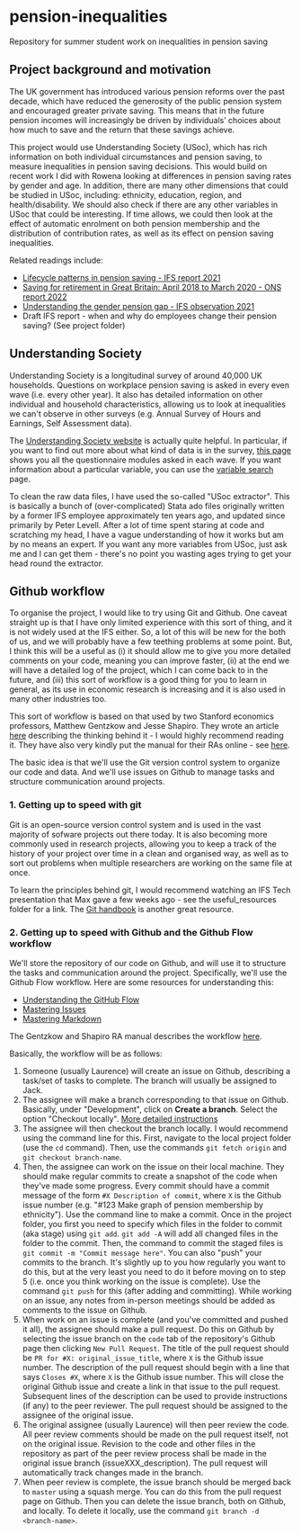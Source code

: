 # pension-inequalities
Repository for summer student work on inequalities in pension saving

## Project background and motivation

The UK government has introduced various pension reforms over the past decade, which have reduced the generosity of the public pension system and encouraged greater private saving. This means that in the future pension incomes will increasingly be driven by individuals’ choices about how much to save and the return that these savings achieve. 

This project would use Understanding Society (USoc), which has rich information on both individual circumstances and pension saving, to measure inequalities in pension saving decisions. This would build on recent work I did with Rowena looking at differences in pension saving rates by gender and age. In addition, there are many other dimensions that could be studied in USoc, including: ethnicity, education, region, and health/disability. We should also check if there are any other variables in USoc that could be interesting. If time allows, we could then look at the effect of automatic enrolment on both pension membership and the distribution of contribution rates, as well as its effect on pension saving inequalities. 

Related readings include: 
- [Lifecycle patterns in pension saving - IFS report 2021](https://ifs.org.uk/publications/15425)
- [Saving for retirement in Great Britain: April 2018 to March 2020 - ONS report 2022](https://www.ons.gov.uk/peoplepopulationandcommunity/personalandhouseholdfinances/incomeandwealth/bulletins/pensionwealthingreatbritain/april2018tomarch2020#building-pension-wealth-over-a-lifetime)
- [Understanding the gender pension gap - IFS observation 2021](https://ifs.org.uk/publications/15425)
- Draft IFS report - when and why do employees change their pension saving? (See project folder)

## Understanding Society

Understanding Society is a longitudinal survey of around 40,000 UK households. Questions on workplace pension saving is asked in every even wave (i.e. every other year). It also has detailed information on other individual and household characteristics, allowing us to look at inequalities we can't observe in other surveys (e.g. Annual Survey of Hours and Earnings, Self Assessment data). 

The [Understanding Society website](https://www.understandingsociety.ac.uk/) is actually quite helpful. In particular, if you want to find out more about what kind of data is in the survey, [this page](https://www.understandingsociety.ac.uk/documentation/mainstage/dataset-documentation/questionnaire-modules) shows you all the questionnaire modules asked in each wave. If you want information about a particular variable, you can use the [variable search](https://www.understandingsociety.ac.uk/documentation/mainstage/dataset-documentation) page. 

To clean the raw data files, I have used the so-called "USoc extractor". This is basically a bunch of (over-complicated) Stata ado files originally written by a former IFS employee approximately ten years ago, and updated since primarily by Peter Levell. After a lot of time spent staring at code and scratching my head, I have a vague understanding of how it works but am by no means an expert. If you want any more variables from USoc, just ask me and I can get them - there's no point you wasting ages trying to get your head round the extractor. 

## Github workflow

To organise the project, I would like to try using Git and Github. One caveat straight up is that I have only limited experience with this sort of thing, and it is not widely used at the IFS either. So, a lot of this will be new for the both of us, and we will probably have a few teething problems at some point. But, I think this will be a useful as (i) it should allow me to give you more detailed comments on your code, meaning you can improve faster, (ii) at the end we will have a detailed log of the project, which I can come back to in the future, and (iii) this sort of workflow is a good thing for you to learn in general, as its use in economic research is increasing and it is also used in many other industries too. 

This sort of workflow is based on that used by two Stanford economics professors, Matthew Gentzkow and Jesse Shapiro. They wrote an article [here](https://web.stanford.edu/~gentzkow/research/CodeAndData.pdf) describing the thinking behind it - I would highly recommend reading it. They have also very kindly put the manual for their RAs online - see [here](https://github.com/gslab-econ/ra-manual/wiki/Introduction). 

The basic idea is that we'll use the Git version control system to organize our code and data. And we'll use issues on Github to manage tasks and structure communication around projects.

### 1. Getting up to speed with git 

Git is an open-source version control system and is used in the vast majority of sofware projects out there today. It is also becoming more commonly used in research projects, allowing you to keep a track of the history of your project over time in a clean and organised way, as well as to sort out problems when multiple researchers are working on the same file at once. 

To learn the principles behind git, I would recommend watching an IFS Tech presentation that Max gave a few weeks ago - see the useful_resources folder for a link. The [Git handbook](https://docs.github.com/en/get-started/using-git/about-git) is another great resource.

### 2. Getting up to speed with Github and the Github Flow workflow

We'll store the repository of our code on Github, and will use it to structure the tasks and communication around the project. Specifically, we'll use the Github Flow workflow. Here are some resources for understanding this:

- [Understanding the GitHub Flow](https://guides.github.com/introduction/flow/)
- [Mastering Issues](https://guides.github.com/features/issues/)
- [Mastering Markdown](https://guides.github.com/features/mastering-markdown/)

The Gentzkow and Shapiro RA manual describes the workflow [here](https://github.com/gslab-econ/ra-manual/wiki/Workflow).

Basically, the workflow will be as follows:

1. Someone (usually Laurence) will create an issue on Github, describing a task/set of tasks to complete. The branch will usually be assigned to Jack.
2. The assignee will make a branch corresponding to that issue on Github. Basically, under "Development", click on **Create a branch**. Select the option "Checkout locally". [More detailed instructions](https://docs.github.com/en/issues/tracking-your-work-with-issues/creating-a-branch-for-an-issue)
3. The assignee will then checkout the branch locally. I would recommend using the command line for this. First, navigate to the local project folder (use the `cd` command). Then, use the commands `git fetch origin` and `git checkout branch-name`.
4. Then, the assignee can work on the issue on their local machine. They should make regular commits to create a snapshot of the code when they've made some progress. Every commit should have a commit message of the form `#X Description of commit`, where `X` is the Github issue number (e.g. "#123 Make graph of pension membership by ethnicity"). Use the command line to make a commit. Once in the project folder, you first you need to specify which files in the folder to commit (aka stage) using `git add`. `git add -A` will add all changed files in the folder to the commit. Then, the command to commit the staged files is `git commit -m "Commit message here"`. You can also "push" your commits to the branch. It's slightly up to you how regularly you want to do this, but at the very least you need to do it before moving on to step 5 (i.e. once you think working on the issue is complete). Use the command `git push` for this (after adding and committing). While working on an issue, any notes from in-person meetings should be added as comments to the issue on Github.
5. When work on an issue is complete (and you've committed and pushed it all), the assignee should make a pull request. Do this on Github by selecting the issue branch on the `code` tab of the repository's Github page then clicking `New Pull Request`. The title of the pull request should be `PR for #X: original_issue_title`, where `X` is the Github issue number. The description of the pull request should begin with a line that says `Closes #X`, where `X` is the Github issue number. This will close the original Github issue and create a link in that issue to the pull request. Subsequent lines of the description can be used to provide instructions (if any) to the peer reviewer. The pull request should be assigned to the assignee of the original issue.
6. The original assignee (usually Laurence) will then peer review the code. All peer review comments should be made on the pull request itself, not on the original issue. Revision to the code and other files in the repository as part of the peer review process shall be made in the original issue branch (issueXXX_description). The pull request will automatically track changes made in the branch. 
7. When peer review is complete, the issue branch should be merged back to `master` using a squash merge. You can do this from the pull request page on Github. Then you can delete the issue branch, both on Github, and locally. To delete it locally, use the command `git branch -d <branch-name>`.

